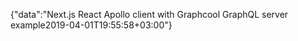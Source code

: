 {"data":"Next.js React Apollo client with Graphcool GraphQL server example2019-04-01T19:55:58+03:00"}
